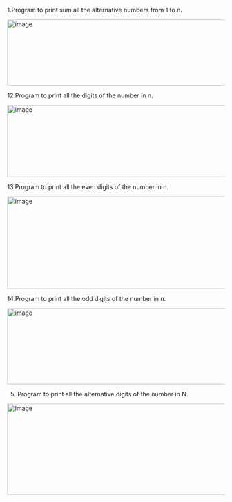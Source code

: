 1.Program to print sum all the alternative numbers from 1 to n.

<img width="1130" height="153" alt="image" src="https://github.com/user-attachments/assets/e074898f-609b-4f17-a64e-51a230201db4" />

12.Program to print all the digits of the number in n.

<img width="976" height="167" alt="image" src="https://github.com/user-attachments/assets/70c6d992-97c4-44d4-b0ac-b43f08b42753" />

13.Program to print all the even digits of the number in n.

<img width="1123" height="214" alt="image" src="https://github.com/user-attachments/assets/b4ee6caf-2566-479f-92d0-afe92a734b64" />

14.Program to print all the odd digits of the number in n.

<img width="1103" height="176" alt="image" src="https://github.com/user-attachments/assets/99b53fed-9dd0-4b63-a057-7bba013afd06" />

5. Program to print all the alternative digits of the number in N.

<img width="1050" height="211" alt="image" src="https://github.com/user-attachments/assets/676ea656-b88d-4870-93c0-ce1e753e0bc1" />
